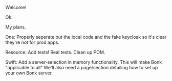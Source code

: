 Welcome!

Ok.

My plans.

One: Properly seperate out the local code and the fake keycloak so it's clear they're not for prod apps.

Resource:
Add tests!
Real tests.
Clean up POM.


Swift:
Add a server-selection in memory functionality.
This will make Bonk "applicable to all"
We'll also need a page/section detailing how to set up your own Bonk server.